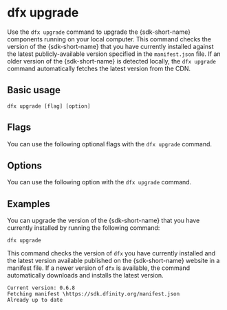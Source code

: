 # dfx upgrade

Use the `dfx upgrade` command to upgrade the {sdk-short-name} components running on your local computer. This command checks the version of the {sdk-short-name} that you have currently installed against the latest publicly-available version specified in the `manifest.json` file. If an older version of the {sdk-short-name} is detected locally, the `dfx upgrade` command automatically fetches the latest version from the CDN.

## Basic usage

    dfx upgrade [flag] [option]

## Flags

You can use the following optional flags with the `dfx upgrade` command.

<!-- <table>
<colgroup>
<col style="width: 32%" />
<col style="width: 68%" />
</colgroup>
<thead>
<tr class="header">
<th style="text-align: left;">Flag</th>
<th style="text-align: left;">Description</th>
</tr>
</thead>
<tbody>
<tr class="odd">
<td style="text-align: left;"><p><code>-h</code>, <code>--help</code></p></td>
<td style="text-align: left;"><p>Displays usage information.</p></td>
</tr>
<tr class="even">
<td style="text-align: left;"><p><code>-V</code>, <code>--version</code></p></td>
<td style="text-align: left;"><p>Displays version information.</p></td>
</tr>
</tbody>
</table> -->

## Options

You can use the following option with the `dfx upgrade` command.

<!-- <table>
<colgroup>
<col style="width: 32%" />
<col style="width: 68%" />
</colgroup>
<thead>
<tr class="header">
<th style="text-align: left;">Option</th>
<th style="text-align: left;">Description</th>
</tr>
</thead>
<tbody>
<tr class="odd">
<td style="text-align: left;"><p><code>--current-version &lt;version&gt;</code></p></td>
<td style="text-align: left;"><p>Specifies the version you want to identify as the current version. This option enables you to override the version of the software currently identified as the latest version with the version you pass on the command-line.</p></td>
</tr>
</tbody>
</table> -->

## Examples

You can upgrade the version of the {sdk-short-name} that you have currently installed by running the following command:

    dfx upgrade

This command checks the version of `dfx` you have currently installed and the latest version available published on the {sdk-short-name} website in a manifest file. If a newer version of `dfx` is available, the command automatically downloads and installs the latest version.

    Current version: 0.6.8
    Fetching manifest \https://sdk.dfinity.org/manifest.json
    Already up to date

